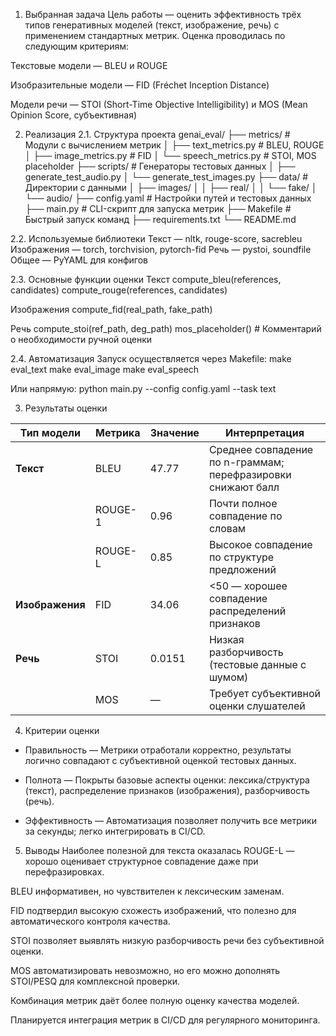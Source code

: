 1. Выбранная задача
Цель работы — оценить эффективность трёх типов генеративных моделей (текст, изображение, речь) с применением стандартных метрик. Оценка проводилась по следующим критериям:

Текстовые модели — BLEU и ROUGE

Изобразительные модели — FID (Fréchet Inception Distance)

Модели речи — STOI (Short-Time Objective Intelligibility) и MOS (Mean Opinion Score, субъективная)

2. Реализация
2.1. Структура проекта
genai_eval/
├── metrics/                 # Модули с вычислением метрик
│   ├── text_metrics.py      # BLEU, ROUGE
│   ├── image_metrics.py     # FID
│   └── speech_metrics.py    # STOI, MOS placeholder
├── scripts/                 # Генераторы тестовых данных
│   ├── generate_test_audio.py
│   └── generate_test_images.py
├── data/                    # Директории с данными
│   ├── images/
│   │   ├── real/
│   │   └── fake/
│   └── audio/
├── config.yaml              # Настройки путей и тестовых данных
├── main.py                  # CLI-скрипт для запуска метрик
├── Makefile                 # Быстрый запуск команд
├── requirements.txt
└── README.md

2.2. Используемые библиотеки
Текст — nltk, rouge-score, sacrebleu
Изображения — torch, torchvision, pytorch-fid
Речь — pystoi, soundfile
Общее — PyYAML для конфигов

2.3. Основные функции оценки
Текст
compute_bleu(references, candidates)
compute_rouge(references, candidates)

Изображения
compute_fid(real_path, fake_path)

Речь
compute_stoi(ref_path, deg_path)
mos_placeholder()  # Комментарий о необходимости ручной оценки

2.4. Автоматизация
Запуск осуществляется через Makefile:
make eval_text
make eval_image
make eval_speech

Или напрямую:
python main.py --config config.yaml --task text

3. Результаты оценки

| Тип модели      | Метрика   | Значение | Интерпретация |
|-----------------|-----------|----------|---------------|
| **Текст**       | BLEU      | 47.77    | Среднее совпадение по n-граммам; перефразировки снижают балл |
|                 | ROUGE-1   | 0.96     | Почти полное совпадение по словам |
|                 | ROUGE-L   | 0.85     | Высокое совпадение по структуре предложений |
| **Изображения** | FID       | 34.06    | <50 — хорошее совпадение распределений признаков |
| **Речь**        | STOI      | 0.0151   | Низкая разборчивость (тестовые данные с шумом) |
|                 | MOS       | —        | Требует субъективной оценки слушателей |

4. Критерии оценки
* Правильность — Метрики отработали корректно, результаты логично совпадают с субъективной оценкой 		тестовых данных.

* Полнота — Покрыты базовые аспекты оценки: лексика/структура (текст), распределение признаков (изображения), разборчивость (речь).

* Эффективность — Автоматизация позволяет получить все метрики за секунды; легко интегрировать в CI/CD.

5. Выводы
Наиболее полезной для текста оказалась ROUGE-L — хорошо оценивает структурное совпадение даже при перефразировках.

BLEU информативен, но чувствителен к лексическим заменам.

FID подтвердил высокую схожесть изображений, что полезно для автоматического контроля качества.

STOI позволяет выявлять низкую разборчивость речи без субъективной оценки.

MOS автоматизировать невозможно, но его можно дополнять STOI/PESQ для комплексной проверки.

Комбинация метрик даёт более полную оценку качества моделей.

Планируется интеграция метрик в CI/CD для регулярного мониторинга.